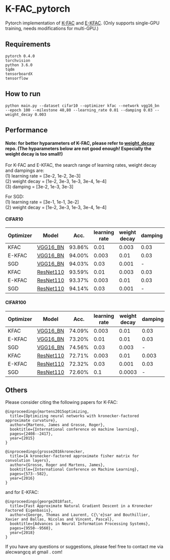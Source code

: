 # K-FAC_pytorch
Pytorch implementation of [K-FAC](https://arxiv.org/abs/1503.05671) and [E-KFAC](https://arxiv.org/abs/1806.03884). (Only supports single-GPU training, needs modifications for multi-GPU.)
## Requirements
```
pytorch 0.4.0
torchvision
python 3.6.0
tqdm
tensorboardX
tensorflow
```
## How to run
```
python main.py --dataset cifar10 --optimizer kfac --network vgg16_bn  --epoch 100 --milestone 40,80 --learning_rate 0.01 --damping 0.03 --weight_decay 0.003
```


## Performance 
#### Note: for better hyparameters of K-FAC, please refer to [weight_decay](https://github.com/gd-zhang/Weight-Decay/tree/master/configs) repo. (The hyparameters below are not good enough! Especially the weight decay is too small!)
For K-FAC and E-KFAC, the search range of learning rates, weight decay and dampings are:<br>
(1) learning rate = [3e-2, 1e-2, 3e-3] <br>
(2) weight decay = [1e-2, 3e-3, 1e-3, 3e-4, 1e-4] <br>
(3) damping = [3e-2, 1e-3, 3e-3]

For SGD: <br>
(1) learning rate = [3e-1, 1e-1, 3e-2] <br>
(2) weight decay = [1e-2, 3e-3, 1e-3, 3e-4, 1e-4]

#### CIFAR10

| Optimizer | Model                              | Acc.        | learning rate | weight decay |  damping |
|---------- | ---------------------------------- | ----------- | ------------- | -------------| ----------- |
| KFAC   | [VGG16_BN](https://arxiv.org/abs/1409.1556)  | 93.86% | 0.01 | 0.003 | 0.03 |
| E-KFAC | [VGG16_BN](https://arxiv.org/abs/1409.1556)  | 94.00% | 0.003 | 0.01 | 0.03 |
| SGD    | [VGG16_BN](https://arxiv.org/abs/1409.1556)  | 94.03% | 0.03 | 0.001 | - |
| KFAC   | [ResNet110](https://arxiv.org/abs/1512.03385)| 93.59% | 0.01 | 0.003 | 0.03 |
| E-KFAC | [ResNet110](https://arxiv.org/abs/1512.03385)| 93.37% | 0.003 | 0.01 | 0.03 |
| SGD    | [ResNet110](https://arxiv.org/abs/1512.03385)| 94.14% | 0.03 | 0.001 | - |



#### CIFAR100

| Optimizer | Model                              | Acc.        | learning rate | weight decay |  damping |
|---------- | ---------------------------------- | ----------- | ------------- | -------------| ----------- |
| KFAC   | [VGG16_BN](https://arxiv.org/abs/1409.1556)  | 74.09% | 0.003 | 0.01 | 0.03 |
| E-KFAC | [VGG16_BN](https://arxiv.org/abs/1409.1556)  | 73.20% | 0.01 | 0.01 | 0.03 |
| SGD    | [VGG16_BN](https://arxiv.org/abs/1409.1556)  | 74.56% | 0.03 | 0.003 | - |
| KFAC   | [ResNet110](https://arxiv.org/abs/1512.03385)| 72.71% | 0.003 | 0.01 | 0.003 |
| E-KFAC | [ResNet110](https://arxiv.org/abs/1512.03385)| 72.32% | 0.03 | 0.001 | 0.03 |
| SGD    | [ResNet110](https://arxiv.org/abs/1512.03385)| 72.60% | 0.1 | 0.0003 | - |

## Others
Please consider citing the following papers for K-FAC:
```
@inproceedings{martens2015optimizing,
  title={Optimizing neural networks with kronecker-factored approximate curvature},
  author={Martens, James and Grosse, Roger},
  booktitle={International conference on machine learning},
  pages={2408--2417},
  year={2015}
}

@inproceedings{grosse2016kronecker,
  title={A kronecker-factored approximate fisher matrix for convolution layers},
  author={Grosse, Roger and Martens, James},
  booktitle={International Conference on Machine Learning},
  pages={573--582},
  year={2016}
}
```

and for E-KFAC:
```
@inproceedings{george2018fast,
  title={Fast Approximate Natural Gradient Descent in a Kronecker Factored Eigenbasis},
  author={George, Thomas and Laurent, C{\'e}sar and Bouthillier, Xavier and Ballas, Nicolas and Vincent, Pascal},
  booktitle={Advances in Neural Information Processing Systems},
  pages={9550--9560},
  year={2018}
}
```

If you have any questions or suggestions, please feel free to contact me via alecwangcq at gmail . com!
